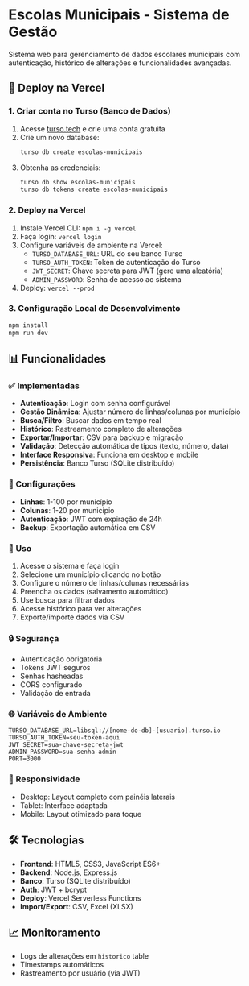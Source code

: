 # Escolas Municipais - Sistema de Gestão

Sistema web para gerenciamento de dados escolares municipais com autenticação, histórico de alterações e funcionalidades avançadas.

## 🚀 Deploy na Vercel

### 1. Criar conta no Turso (Banco de Dados)
1. Acesse [turso.tech](https://turso.tech) e crie uma conta gratuita
2. Crie um novo database:
   ```bash
   turso db create escolas-municipais
   ```
3. Obtenha as credenciais:
   ```bash
   turso db show escolas-municipais
   turso db tokens create escolas-municipais
   ```

### 2. Deploy na Vercel
1. Instale Vercel CLI: `npm i -g vercel`
2. Faça login: `vercel login`
3. Configure variáveis de ambiente na Vercel:
   - `TURSO_DATABASE_URL`: URL do seu banco Turso
   - `TURSO_AUTH_TOKEN`: Token de autenticação do Turso
   - `JWT_SECRET`: Chave secreta para JWT (gere uma aleatória)
   - `ADMIN_PASSWORD`: Senha de acesso ao sistema
4. Deploy: `vercel --prod`

### 3. Configuração Local de Desenvolvimento
```bash
npm install
npm run dev
```

## 📊 Funcionalidades

### ✅ Implementadas
- **Autenticação**: Login com senha configurável
- **Gestão Dinâmica**: Ajustar número de linhas/colunas por município
- **Busca/Filtro**: Buscar dados em tempo real
- **Histórico**: Rastreamento completo de alterações
- **Exportar/Importar**: CSV para backup e migração
- **Validação**: Detecção automática de tipos (texto, número, data)
- **Interface Responsiva**: Funciona em desktop e mobile
- **Persistência**: Banco Turso (SQLite distribuído)

### 🔧 Configurações
- **Linhas**: 1-100 por município
- **Colunas**: 1-20 por município
- **Autenticação**: JWT com expiração de 24h
- **Backup**: Exportação automática em CSV

### 🎯 Uso
1. Acesse o sistema e faça login
2. Selecione um município clicando no botão
3. Configure o número de linhas/colunas necessárias
4. Preencha os dados (salvamento automático)
5. Use busca para filtrar dados
6. Acesse histórico para ver alterações
7. Exporte/importe dados via CSV

### 🔒 Segurança
- Autenticação obrigatória
- Tokens JWT seguros
- Senhas hasheadas
- CORS configurado
- Validação de entrada

### 🌐 Variáveis de Ambiente
```env
TURSO_DATABASE_URL=libsql://[nome-do-db]-[usuario].turso.io
TURSO_AUTH_TOKEN=seu-token-aqui
JWT_SECRET=sua-chave-secreta-jwt
ADMIN_PASSWORD=sua-senha-admin
PORT=3000
```

### 📱 Responsividade
- Desktop: Layout completo com painéis laterais
- Tablet: Interface adaptada
- Mobile: Layout otimizado para toque

## 🛠️ Tecnologias
- **Frontend**: HTML5, CSS3, JavaScript ES6+
- **Backend**: Node.js, Express.js
- **Banco**: Turso (SQLite distribuído)
- **Auth**: JWT + bcrypt
- **Deploy**: Vercel Serverless Functions
- **Import/Export**: CSV, Excel (XLSX)

## 📈 Monitoramento
- Logs de alterações em `historico` table
- Timestamps automáticos
- Rastreamento por usuário (via JWT)
